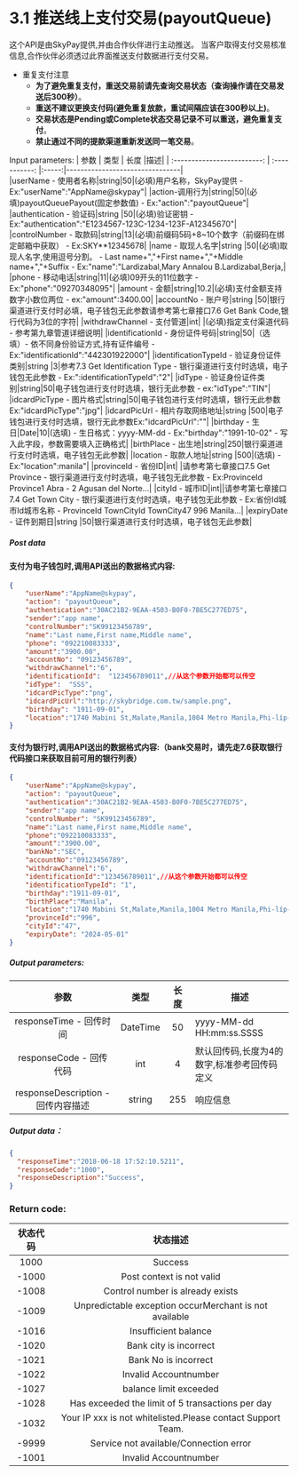 # 3.1    推送线上支付交易(payoutQueue)
这个API是由SkyPay提供,并由合作伙伴进行主动推送。
当客户取得支付交易核准信息,合作伙伴必须透过此界面推送支付数据进行支付交易。
- 重复支付注意
    - **为了避免重复支付，重送交易前请先查询交易状态（查询操作请在交易发送后300秒）**。
    - **重送不建议更换支付码(避免重复放款，重试间隔应该在300秒以上)**。
    - **交易状态是Pending或Complete状态交易记录不可以重送，避免重复支付**。
    - **禁止通过不同的提款渠道重新发送同一笔交易**。

Input parameters:
| 参数                        |    类型     | 长度    |描述|
| :-------------------------: | :-----------: |:-----:|--------------------------------|   
|userName - 使用者名称|string|50|(必填)用户名称，SkyPay提供 - Ex:"userName":"AppName@skypay"|
|action-调用行为|string|50|(必填)payoutQueuePayout(固定参数值) - Ex:"action":"payoutQueue"|
|authentication  - 验证码|string |50|(必填)验证密钥 - Ex:"authentication":"E1234567-123C-1234-123F-A12345670"|
|controlNumber - 取款码|string|13|(必填)前缀码5码+8~10个数字（前缀码在绑定邮箱中获取） - Ex:SKY**12345678|
|name - 取现人名字|string |50|(必填)取现人名字,使用逗号分割。  - Last name+","+First name+","+Middle name+","+Suffix - Ex:"name":"Lardizabal,Mary Annalou B.Lardizabal,Berja,|
|phone - 移动电话|string|11|(必填)09开头的11位数字  - Ex:"phone":"09270348095"|
|amount - 金额|string|10.2|(必填)支付金额支持数字小数位两位 -  ex:"amount":3400.00|
|accountNo - 账户号|string |50|银行渠道进行支付时必填，电子钱包无此参数请参考第七章接口7.6 Get Bank Code,银行代码为3位的字符|
|withdrawChannel - 支付管道|int| |(必填)指定支付渠道代码 - 参考第九章管道详细说明|
|identificationId - 身份证件号码|string|50|（选填）- 依不同身份验证方式,持有证件编号 - Ex:"identificationId":"442301922000"|
|identificationTypeId - 验证身份证件类别|string |3|参考7.3 Get Identification Type - 银行渠道进行支付时选填，电子钱包无此参数 - Ex:":identificationTypeId":"2"|
|idType - 验证身份证件类别|string|50|电子钱包进行支付时选填，银行无此参数 - ex:"idType":"TIN"|
|idcardPicType - 图片格式|string|50|电子钱包进行支付时选填，银行无此参数Ex:"idcardPicType":"jpg"|
|idcardPicUrl - 相片存取网络地址|string |500|电子钱包进行支付时选填，银行无此参数Ex:"idcardPicUrl":""|
|birthday - 生日|Date|10|(选填) - 生日格式：yyyy-MM-dd - Ex:"birthday":"1991-10-02" -  写入此字段，参数需要填入正确格式|
|birthPlace - 出生地|string|250|银行渠道进行支付时选填，电子钱包无此参数|
|location - 取款人地址|string |500|(选填) - Ex:"location":manila"|
|provinceId - 省份ID|int| |请参考第七章接口7.5 Get Province - 银行渠道进行支付时选填，电子钱包无此参数 - Ex:ProvinceId	Province1	Abra  - 2	Agusan del Norte…|
|cityId - 城巿ID|int||请参考第七章接口7.4 Get Town City - 银行渠道进行支付时选填，电子钱包无此参数 -  Ex:省份Id城巿Id城巿名称 - ProvinceId TownCityId	TownCity47	996	Manila…|
|expiryDate - 证件到期日|string |50|银行渠道进行支付时选填，电子钱包无此参数|


##### Post data
#### 支付为电子钱包时,调用API送出的数据格式内容:
```json
{
    "userName":"AppName@skypay",
    "action": "payoutQueue",
    "authentication":"30AC21B2-9EAA-4503-B0F0-7BE5C277ED75",
    "sender":"app name",
    "controlNumber":"SK99123456789",
    "name":"Last name,First name,Middle name",
    "phone": "092210083333",
    "amount":"3900.00",
    "accountNo": "09123456789",
    "withdrawChannel":"6",
    "identificationId":  "123456789011",//从这个参数开始都可以传空
    "idType":  "SSS",
    "idcardPicType":"png",
    "idcardPicUrl":"http://skybridge.com.tw/sample.png",
    "birthday": "1911-09-01",
    "location":"1740 Mabini St,Malate,Manila,1004 Metro Manila,Phi-líp-pin"
}
```


#### 支付为银行时,调用API送出的数据格式内容:（bank交易时，请先走7.6获取银行代码接口来获取目前可用的银行列表）
```json
{
    "userName":"AppName@skypay",
    "action": "payoutQueue",
    "authentication":"30AC21B2-9EAA-4503-B0F0-7BE5C277ED75",
    "sender":"app name",
    "controlNumber": "SK99123456789",
    "name":"Last name,First name,Middle name",
    "phone":"092210083333",
    "amount":"3900.00",
    "bankNo":"SEC",
    "accountNo":"09123456789",
    "withdrawChannel":"6",
    "identificationId":"123456789011",//从这个参数开始都可以传空
    "identificationTypeId": "1",
    "birthday":"1911-09-01",
    "birthPlace":"Manila",
    "location":"1740 Mabini St,Malate,Manila,1004 Metro Manila,Phi-líp-pin",
    "provinceId":"996",
    "cityId":"47",
    "expiryDate": "2024-05-01"
}
```

##### Output parameters:
| 参数                        |    类型     | 长度    |描述|
| :-------------------------: | :-----------: |:-----:|--------------------------------|   
|responseTime - 回传时间|DateTime|50|yyyy-MM-dd HH:mm:ss.SSSS|
|responseCode - 回传代码|int|4|默认回传码,长度为4的数字,标准参考回传码定义|
|responseDescription - 回传内容描述|string|255|响应信息|

##### Output data：
```json
{
  "responseTime":"2018-06-18 17:52:10.5211",
  "responseCode":"1000",
  "responseDescription":"Success",
}
```

### Return code:

| 状态代码                        |   状态描述    | 
| :-------------------------: | :-----------: |
|1000|Success|
|-1000|Post context is not valid|
|-1008|Control number is already exists|
|-1009|Unpredictable exception occurMerchant is not available|
|-1016|Insufficient balance|
|-1020|Bank city is incorrect|
|-1021|Bank No is incorrect|
|-1022|Invalid Accountnumber|
|-1027|balance limit exceeded|
|-1028|Has exceeded the limit of 5 transactions per day|
|-1032|Your IP xxx is not whitelisted.Please contact Support Team.|
|-9999|Service not available/Connection error|
|-1001|Invalid Accountnumber|

